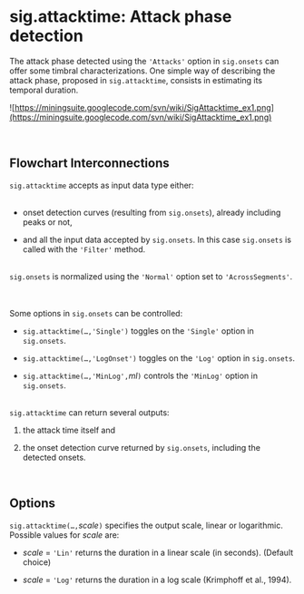 # sig.attacktime: Attack phase detection #

The attack phase detected using the `'Attacks'` option in `sig.onsets` can offer some timbral characterizations. One simple way of describing the attack phase, proposed in `sig.attacktime`, consists in estimating its temporal duration.

![https://miningsuite.googlecode.com/svn/wiki/SigAttacktime_ex1.png](https://miningsuite.googlecode.com/svn/wiki/SigAttacktime_ex1.png)

<br>
<h2>Flowchart Interconnections</h2>

<code>sig.attacktime</code> accepts as input data type either:<br>
<br>
<ul><li>onset detection curves (resulting from <code>sig.onsets</code>), already including peaks or not,<p>
</li><li>and all the input data accepted by <code>sig.onsets</code>. In this case <code>sig.onsets</code> is called with the <code>'Filter'</code> method.</li></ul>

<br>
<code>sig.onsets</code> is normalized using the <code>'Normal'</code> option set to <code>'AcrossSegments'</code>.<br>
<br><br>

Some options in <code>sig.onsets</code> can be controlled:<br>
<ul><li><code>sig.attacktime(…,'Single')</code> toggles on the <code>'Single'</code> option in <code>sig.onsets</code>.<p>
</li><li><code>sig.attacktime(…,'LogOnset')</code> toggles on the <code>'Log'</code> option in <code>sig.onsets</code>.<p>
</li><li><code>sig.attacktime(…,'MinLog',</code><i>ml</i><code>)</code> controls the <code>'MinLog'</code> option in <code>sig.onsets</code>.</li></ul>

<br>
<code>sig.attacktime</code> can return several outputs:<br>
<ol><li>the attack time itself and<p>
</li><li>the onset detection curve returned by <code>sig.onsets</code>, including the detected onsets.</li></ol>

<br>
<h2>Options</h2>

<code>sig.attacktime(…,</code><i>scale</i><code>)</code> specifies the output scale, linear or logarithmic. Possible values for <i>scale</i> are:<p>
<ul><li><i>scale</i> = <code>'Lin'</code> returns the duration in a linear scale (in seconds). (Default choice)<p>
</li><li><i>scale</i> = <code>'Log'</code> returns the duration in a log scale (Krimphoff et al., 1994).